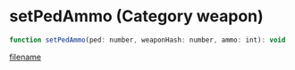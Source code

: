 # setPedAmmo (Category weapon)

```js
function setPedAmmo(ped: number, weaponHash: number, ammo: int): void
```

[filename](setPedAmmo_m.md ':include')